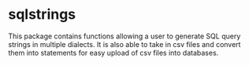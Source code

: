 # sqlstrings
This package contains functions allowing a user to generate SQL query strings in multiple dialects. It is also able to take in csv files and convert them into statements for easy upload of csv files into databases.

